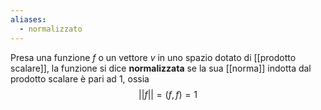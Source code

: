 ```yaml
---
aliases:
  - normalizzato
---
```

Presa una funzione $f$ o un vettore $v$ in uno spazio dotato di [[prodotto scalare]], la funzione si dice **normalizzata** se la sua [[norma]] indotta dal prodotto scalare è pari ad 1, ossia
$$||f||= (f,f)=1$$
